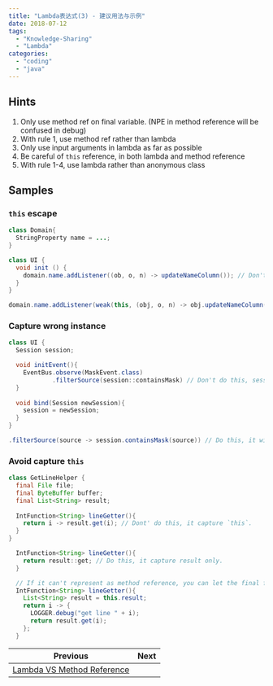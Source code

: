 ```yaml
---
title: "Lambda表达式(3) - 建议用法与示例"
date: 2018-07-12
tags: 
  - "Knowledge-Sharing"
  - "Lambda"
categories:
  - "coding"
  - "java"
---
```


## Hints

1. Only use method ref on final variable. (NPE in method reference will be confused in debug)
2. With rule 1, use method ref rather than lambda
3. Only use input arguments in lambda as far as possible
4. Be careful of `this` reference, in both lambda and method reference
5. With rule 1-4, use lambda rather than anonymous class

## Samples

### `this` escape 

```java
class Domain{
  StringProperty name = ...;
}

class UI {
  void init () {
    domain.name.addListener((ob, o, n) -> updateNameColumn()); // Don't do this, domain will hold this reference
  }
}
```

```java
domain.name.addListener(weak(this, (obj, o, n) -> obj.updateNameColumn())) // Do this, it only capture weak reference of this
```

### Capture wrong instance

```java
class UI {
  Session session;

  void initEvent(){
    EventBus.observe(MaskEvent.class)
            .filterSource(session::containsMask) // Don't do this, session is changeable, unless you really only care about session in this moment.
  }
  
  void bind(Session newSession){
    session = newSession;
  }
}
```

```java
.filterSource(source -> session.containsMask(source)) // Do this, it will check in current session
```


### Avoid capture `this`

```java
class GetLineHelper {
  final File file;
  final ByteBuffer buffer;
  final List<String> result;
  
  IntFunction<String> lineGetter(){
    return i -> result.get(i); // Dont' do this, it capture `this`.
  }
}
```

```java
  IntFunction<String> lineGetter(){
    return result::get; // Do this, it capture result only.
  }
```

```java
  // If it can't represent as method reference, you can let the final field be a local variable and then capture it.
  IntFunction<String> lineGetter(){
    List<String> result = this.result;
    return i -> {
      LOGGER.debug("get line " + i);
      return result.get(i);
    };
  }
```


| Previous | Next |
| --- | --- |
| [Lambda VS Method Reference](../2-lambda-vs-method-reference) |   |